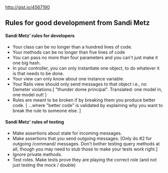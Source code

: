 http://gist.io/4567190

<h2>Rules for good development from Sandi Metz</h2>

<h4>Sandi Metz’ rules for developers</h4>

 - Your class can be no longer than a hundred lines of code.  
 - Your methods can be no longer than five lines of code  
 - You can pass no more than four parameters and you can't just make it one big hash.  
 - In your controller, you can only instantiate one object, to do whatever it is that needs to be done.  
 - Your view can only know about one instance variable.  
 - Your Rails view should only send messages to that object i.e., no Demeter violations.[ "thunder dome principal". Translated: one model in, one model out! ]  
 - Rules are meant to be broken if by breaking them you produce better code. [ ...where "better code" is validated by explaining why you want to break the rule to someone else. ]  

<h4>Sandi Metz' rules of testing</h4>

- Make assertions about state for incoming messages.  
- Make assertions that you send outgoing messages. [Only do #2 for outgoing /command/ messages. Don't bother testing query methods at all, though you may need to stub those to make your tests work right.]  
- Ignore private methods.  
- Test roles. Make tests prove they are playing the correct role (and not just testing the mock / double)  
